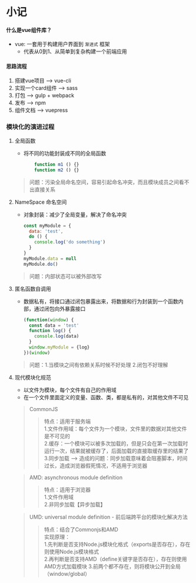# 小记

#### 什么是vue组件库？  
* vue: 一套用于构建用户界面到 `渐进式` 框架
    * 代表从0到1、从简单到复杂构建一个前端应用

#### 思路流程
1. 搭建vue项目 --> vue-cli
2. 实现一个card组件 --> sass
3. 打包 --> gulp + webpack
4. 发布 --> npm
5. 组件文档 --> vuepress

### 模块化的演进过程
1. 全局函数
    * 将不同的功能封装成不同的全局函数  
        ```javascript
            function m1 () {}
            function m2 () {}
        ```
    > 问题：污染全局命名空间，容易引起命名冲突，而且模块成员之间看不出直接关系

2. NameSpace 命名空间
    * 对象封装：减少了全局变量，解决了命名冲突
        ```javascript
        const myModule = {
          data: 'test',
          do () {
            console.log('do something')
          }
        }
        myModule.data = null
        myModule.do()
        ```
    > 问题：内部状态可以被外部改写

3. 匿名函数自调用
    * 数据私有，将接口通过闭包暴露出来，将数据和行为封装到一个函数内部，通过闭包向外暴露接口
        ```javascript
        (function(window) {
          const data = 'test'
          function log() {
            console.log(data)
          }
          window.myModule = {log}
        })(window)
        ```
    > 问题：1.当模块之间有依赖关系时候不好处理 2.闭包不好理解

4. 现代模块化规范
    * 以文件为模块，每个文件有自己的作用域
    * 在一个文件里面定义的变量、函数、类，都是私有的，对其他文件不可见

    > CommonJS
    >> 特点：适用于服务端  
    >>  1.文件作用域：每个文件为一个模块，文件里的数据对其他文件是不可见的  
    >>  2.缓存：一个模块可以被多次加载的，但是只会在第一次加载时运行一次，结果就被缓存了，后面加载的直接取缓存里的结果了  
    >>  3.同步加载 --> 造成的问题：同步加载意味着会阻塞脚本，时间过长，造成浏览器假死情况，不适用于浏览器    
    
    > AMD: asynchronous module definition
    >> 特点：适用于浏览器  
    >>  1.文件作用域  
    >>  2.非同步加载【异步加载】  
    
    > UMD: universal module definition - 前后端跨平台的模块化解决方法
    >> 特点：结合了Commonjs和AMD  
    >> 实现原理：  
    >>  1.先判断是否支持Node.js模块化格式（exports是否存在），存在则使用Node.js模块格式    
    >>  2.再判断是否支持AMD（define关键字是否存在），存在则使用AMD方式加载模块
    >>  3.前两个都不存在，则将模块公开到全局（window/global）  














